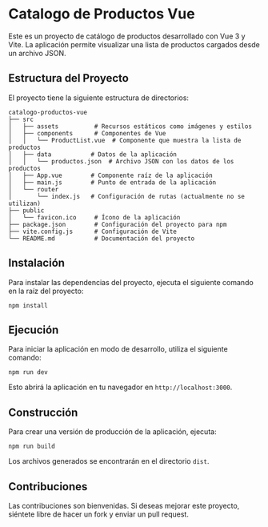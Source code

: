 # Catalogo de Productos Vue

Este es un proyecto de catálogo de productos desarrollado con Vue 3 y Vite. La aplicación permite visualizar una lista de productos cargados desde un archivo JSON.

## Estructura del Proyecto

El proyecto tiene la siguiente estructura de directorios:

```
catalogo-productos-vue
├── src
│   ├── assets          # Recursos estáticos como imágenes y estilos
│   ├── components      # Componentes de Vue
│   │   └── ProductList.vue  # Componente que muestra la lista de productos
│   ├── data           # Datos de la aplicación
│   │   └── productos.json  # Archivo JSON con los datos de los productos
│   ├── App.vue        # Componente raíz de la aplicación
│   ├── main.js        # Punto de entrada de la aplicación
│   └── router
│       └── index.js   # Configuración de rutas (actualmente no se utilizan)
├── public
│   └── favicon.ico     # Ícono de la aplicación
├── package.json        # Configuración del proyecto para npm
├── vite.config.js      # Configuración de Vite
└── README.md           # Documentación del proyecto
```

## Instalación

Para instalar las dependencias del proyecto, ejecuta el siguiente comando en la raíz del proyecto:

```
npm install
```

## Ejecución

Para iniciar la aplicación en modo de desarrollo, utiliza el siguiente comando:

```
npm run dev
```

Esto abrirá la aplicación en tu navegador en `http://localhost:3000`.

## Construcción

Para crear una versión de producción de la aplicación, ejecuta:

```
npm run build
```

Los archivos generados se encontrarán en el directorio `dist`.

## Contribuciones

Las contribuciones son bienvenidas. Si deseas mejorar este proyecto, siéntete libre de hacer un fork y enviar un pull request.